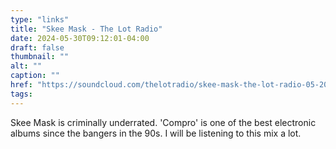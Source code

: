 ```yaml
---
type: "links"
title: "Skee Mask - The Lot Radio"
date: 2024-05-30T09:12:01-04:00
draft: false
thumbnail: ""
alt: ""
caption: ""
href: "https://soundcloud.com/thelotradio/skee-mask-the-lot-radio-05-20-2024"
tags:
---
```


Skee Mask is criminally underrated. 'Compro' is one of the best electronic albums since the bangers in the 90s. I will be listening to this mix a lot.
